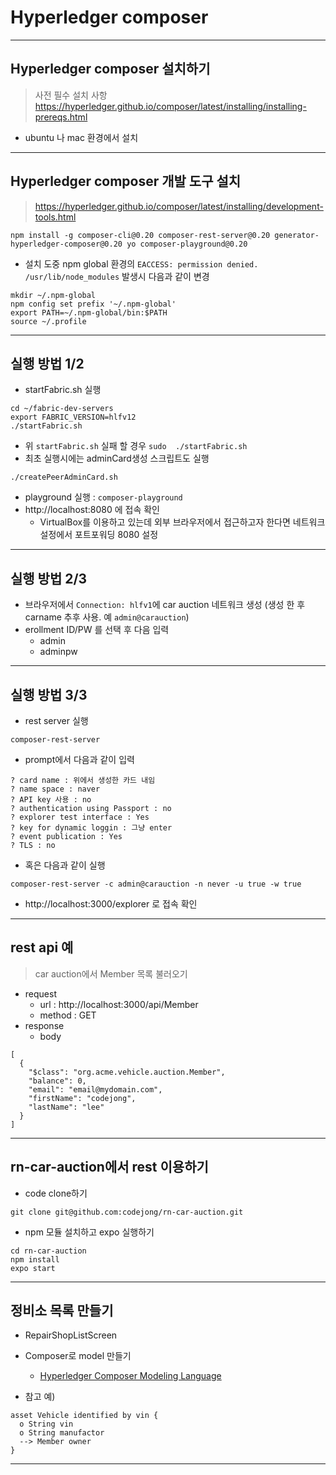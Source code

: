 # Hyperledger composer

---

## Hyperledger composer 설치하기
> 사전 필수 설치 사항
> https://hyperledger.github.io/composer/latest/installing/installing-prereqs.html
- ubuntu 나 mac 환경에서 설치

---

## Hyperledger composer 개발 도구 설치
> https://hyperledger.github.io/composer/latest/installing/development-tools.html
```
npm install -g composer-cli@0.20 composer-rest-server@0.20 generator-hyperledger-composer@0.20 yo composer-playground@0.20
```
- 설치 도중 npm global 환경의 `EACCESS: permission denied. /usr/lib/node_modules` 발생시 다음과 같이 변경
```
mkdir ~/.npm-global
npm config set prefix '~/.npm-global'
export PATH=~/.npm-global/bin:$PATH
source ~/.profile
```

---

## 실행 방법 1/2
- startFabric.sh 실행
```
cd ~/fabric-dev-servers
export FABRIC_VERSION=hlfv12
./startFabric.sh 
```
- 위 `startFabric.sh` 실패 할 경우 `sudo  ./startFabric.sh`  
- 최초 실행시에는 adminCard생성 스크립트도 실행
```
./createPeerAdminCard.sh
```
- playground 실행 : `composer-playground` 
- http://localhost:8080 에 접속 확인
  - VirtualBox를 이용하고 있는데 외부 브라우저에서 접근하고자 한다면 네트워크 설정에서 포트포워딩 8080 설정

---

## 실행 방법 2/3
- 브라우저에서 `Connection: hlfv1`에 car auction 네트워크 생성 (생성 한 후 carname 추후 사용. 예  `admin@carauction`)
- erollment ID/PW 를 선택 후 다음 입력
  - admin
  - adminpw

---

## 실행 방법 3/3
- rest server 실행
```
composer-rest-server
```
- prompt에서 다음과 같이 입력
```
? card name : 위에서 생성한 카드 내임
? name space : naver
? API key 사용 : no
? authentication using Passport : no
? explorer test interface : Yes
? key for dynamic loggin : 그냥 enter
? event publication : Yes
? TLS : no
```
- 혹은 다음과 같이 실행
```
composer-rest-server -c admin@carauction -n never -u true -w true
```
- http://localhost:3000/explorer 로 접속 확인
 
---


## rest api 예
> car auction에서 Member 목록 불러오기
- request
  - url : http://localhost:3000/api/Member
  - method : GET
- response
  - body
```
[
  {
    "$class": "org.acme.vehicle.auction.Member",
    "balance": 0,
    "email": "email@mydomain.com",
    "firstName": "codejong",
    "lastName": "lee"
  }
]
```

---

## rn-car-auction에서 rest 이용하기
- code clone하기 
```shell
git clone git@github.com:codejong/rn-car-auction.git
```
- npm 모듈 설치하고 expo 실행하기
```shell
cd rn-car-auction
npm install
expo start
```

---

## 정비소 목록 만들기
- RepairShopListScreen
- Composer로 model 만들기
  - [Hyperledger Composer Modeling Language](https://sstone1.github.io/composer/reference/cto_language.html)

- 참고 예)
```
asset Vehicle identified by vin {
  o String vin
  o String manufactor
  --> Member owner
}
```
---
